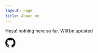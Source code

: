 ```yaml
---
layout: page
title: About me 
---
```


Heya! nothing here so far. Will be updated

[![codi image](/assets/images/GitHub-Mark-32px.png)](https://github.com/wolendranh)
